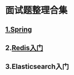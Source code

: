 # 面试题整理合集



## [1.Spring](/Spring/Spring.md)



## 2.[Redis入门](/Redis/Redis.md)



## 3.Elasticsearch入门

